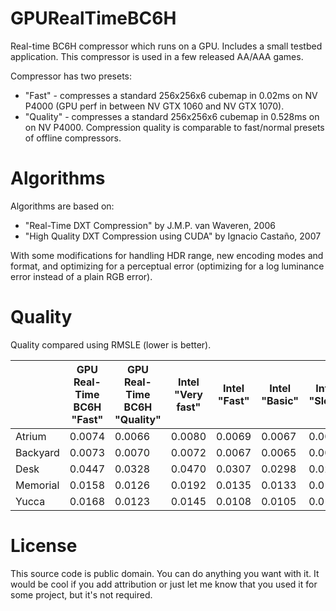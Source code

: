 GPURealTimeBC6H
=======

Real-time BC6H compressor which runs on a GPU. Includes a small testbed application. This compressor is used in a few released AA/AAA games.

Compressor has two presets: 
* "Fast" - compresses a standard 256x256x6 cubemap in 0.02ms on NV P4000 (GPU perf in between NV GTX 1060 and NV GTX 1070).
* "Quality" - compresses a standard 256x256x6 cubemap in 0.528ms on on NV P4000. Compression quality is comparable to fast/normal presets of offline compressors.

Algorithms
===
Algorithms are based on:
* "Real-Time DXT Compression" by J.M.P. van Waveren, 2006
* "High Quality DXT Compression using CUDA" by Ignacio Castaño, 2007

With some modifications for handling HDR range, new encoding modes and format, and optimizing for a perceptual error (optimizing for a log luminance error instead of a plain RGB error).

Quality
===
Quality compared using RMSLE (lower is better).

|          | GPU Real-Time BC6H "Fast" | GPU Real-Time BC6H "Quality"  | Intel "Very fast" | Intel "Fast" | Intel "Basic" | Intel "Slow" | Intel "Very slow" | DirectXTex 
| -------  | ------------------------- | ----------------------------- | ----------------- | ------------ | ------------- | ------------ | ----------------- | ----------
| Atrium   | 0.0074                    | 0.0066                        | 0.0080            | 0.0069       | 0.0067        | 0.0067       | 0.0067            | 0.0079     
| Backyard | 0.0073                    | 0.0070                        | 0.0072            | 0.0067       | 0.0065        | 0.0065       | 0.0065            | 0.0075     
| Desk     | 0.0447                    | 0.0328                        | 0.0470            | 0.0307       | 0.0298        | 0.0294       | 0.0293            | 0.0413     
| Memorial | 0.0158                    | 0.0126                        | 0.0192            | 0.0135       | 0.0133        | 0.0132       | 0.0131            | 0.0243      
| Yucca    | 0.0168                    | 0.0123                        | 0.0145            | 0.0108       | 0.0105        | 0.0103       | 0.0103            | 0.0124     

License
===
This source code is public domain. You can do anything you want with it. It would be cool if you add attribution or just let me know that you used it for some project, but it's not required.